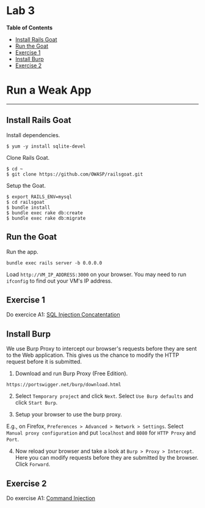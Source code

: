 # Lab 3

**Table of Contents**

- [Install Rails Goat](##install-rails-goat)
- [Run the Goat](##run-the-goat)
- [Exercise 1](##exercise-1)
- [Install Burp](##install-burp)
- [Exercise 2](##exercise-2)

# Run a Weak App

---

## Install Rails Goat


Install dependencies.

```
$ yum -y install sqlite-devel
```

Clone Rails Goat.

```
$ cd ~
$ git clone https://github.com/OWASP/railsgoat.git
```

Setup the Goat.

```
$ export RAILS_ENV=mysql 
$ cd railsgoat
$ bundle install
$ bundle exec rake db:create
$ bundle exec rake db:migrate
```

## Run the Goat

Run the app.

```
bundle exec rails server -b 0.0.0.0
```

Load `http://VM_IP_ADDRESS:3000` on your browser. You may need to run `ifconfig` to find out your VM's IP address.


## Exercise 1

Do exercice A1: [SQL Injection Concatentation](https://github.com/OWASP/railsgoat/wiki/A1-SQL-Injection-Concatentation)

## Install Burp

We use Burp Proxy to intercept our browser's requests before they are sent to the Web application. This gives us the chance to modify the HTTP request before it is submitted.

1. Download and run Burp Proxy (Free Edition).

  ```
  https://portswigger.net/burp/download.html
  ```

2. Select `Temporary project` and click `Next`. Select `Use Burp defaults` and click `Start Burp`.

3. Setup your browser to use the burp proxy. 

  E.g., on Firefox, `Preferences > Advanced > Network > Settings`. Select `Manual proxy configuration` and put `localhost` and `8080` for `HTTP Proxy` and `Port`.

4. Now reload your browser and take a look at `Burp > Proxy > Intercept`. Here you can modify requests before they are submitted by the browser. Click `Forward`.

## Exercise 2

Do exercise A1: [Command Injection](https://github.com/OWASP/railsgoat/wiki/A1-Command-Injection)
